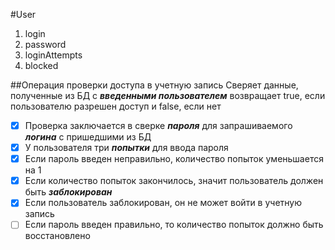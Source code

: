 #User
1. login
1. password
1. loginAttempts
1. blocked

##Операция проверки доступа в учетную запись
Сверяет данные, полученные из БД с __*введенными пользователем*__
возвращает true, если пользователю разрешен доступ и false, если нет

- [x] Проверка заключается в сверке __*пароля*__ для запрашиваемого __*логина*__ с пришедшими из БД
- [x] У пользователя три __*попытки*__ для ввода пароля
- [x] Если пароль введен неправильно, количество попыток уменьшается на 1
- [x] Если количество попыток закончилось, значит пользователь должен быть __*заблокирован*__
- [x] Если пользователь заблокирован, он не может войти в учетную запись
- [ ] Если пароль введен правильно, то количество попыток должно быть восстановлено